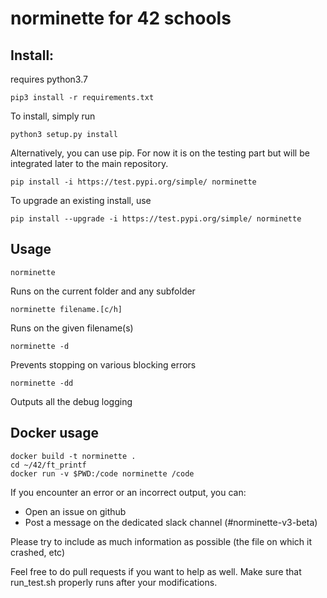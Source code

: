 # norminette for 42 schools

## Install:

requires python3.7

```shell
pip3 install -r requirements.txt
```


To install, simply run

```shell
python3 setup.py install
```

Alternatively, you can use pip. For now it is on the testing part but will be integrated later to the main repository.
```shell
pip install -i https://test.pypi.org/simple/ norminette
```
To upgrade an existing install, use
```shell
pip install --upgrade -i https://test.pypi.org/simple/ norminette
```

## Usage

```
norminette
```
Runs on the current folder and any subfolder

```
norminette filename.[c/h]
```
Runs on the given filename(s)

```
norminette -d
```
Prevents stopping on various blocking errors

```
norminette -dd
```
Outputs all the debug logging

## Docker usage

```
docker build -t norminette .
cd ~/42/ft_printf
docker run -v $PWD:/code norminette /code
```

If you encounter an error or an incorrect output, you can:
 - Open an issue on github 
 - Post a message on the dedicated slack channel (#norminette-v3-beta)
    

Please try to include as much information as possible (the file on which it crashed, etc)

Feel free to do pull requests if you want to help as well. Make sure that run_test.sh properly runs after your modifications.
